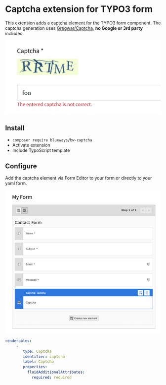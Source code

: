 # Captcha extension for TYPO3 form

This extension adds a captcha element for the TYPO3 form component. The captcha generation uses [Gregwar/Captcha](https://github.com/Gregwar/Captcha), **no Google or 3rd party** includes.  

![Captcha example](Documentation/Images/Example.png)

## Install

* ```composer require blueways/bw-captcha```
* Activate extension
* Include TypoScript template

## Configure

Add the captcha element via Form Editor to your form or directly to your yaml form. 

![Captcha example](Documentation/Images/Example2.png)

```yaml
renderables:
     -
        type: Captcha
        identifier: captcha
        label: Captcha
        properties:
          fluidAdditionalAttributes:
            required: required
```
